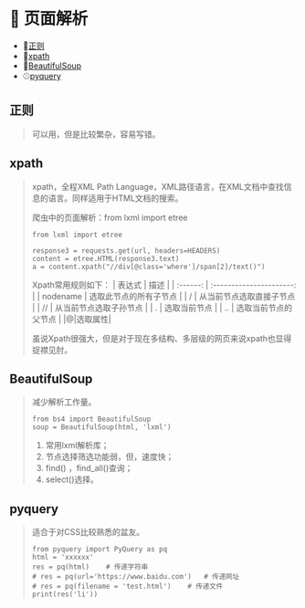 #  :hammer: 页面解析

+ :hamburger:[正则](#正则)
+ :orange:[xpath](#xpath) 
+ :apple:[BeautifulSoup](#BeautifulSoup)
+ :baseball:[pyquery](#pyquery)

## 正则

  > 可以用，但是比较繁杂，容易写错。

## xpath

  > xpath，全程XML Path Language，XML路径语言，在XML文档中查找信息的语言。同样适用于HTML文档的搜索。
  >
  > 爬虫中的页面解析：from lxml import etree
  >
  > ```python3
  > from lxml import etree
  > 
  > response3 = requests.get(url, headers=HEADERS)
  > content = etree.HTML(response3.text)
  > a = content.xpath("//div[@class='where']/span[2]/text()")
  > ```
  >
  > Xpath常用规则如下：
  >|  表达式  |           描述           |
  >| :------: | :----------------------: |
  >| nodename |  选取此节点的所有子节点  |
  >|     /     | 从当前节点选取直接子节点 |
  >|      //    |  从当前节点选取子孙节点  |
  >|      .    |       选取当前节点       |
  >|       ..   |   选取当前节点的父节点   |
  >|@|选取属性|
  >
  > 虽说Xpath很强大，但是对于现在多结构、多层级的网页来说xpath也显得捉襟见肘。

## BeautifulSoup

  > 减少解析工作量。
  >
  > ```python3
  > from bs4 import BeautifulSoup
  > soup = BeautifulSoup(html, 'lxml')
  > ```
  >
  > 1. 常用lxml解析库；
  > 2. 节点选择筛选功能弱，但，速度快；
  > 3. find() ，find_all()查询；
  > 4. select()选择。

## pyquery

> 适合于对CSS比较熟悉的盆友。
>
> ```python3
> from pyquery import PyQuery as pq
> html = 'xxxxxx'
> res = pq(html)    # 传递字符串
> # res = pq(url='https://www.baidu.com')   # 传递网址
> # res = pq(filename = 'test.html')    # 传递文件
> print(res('li'))
> ```
